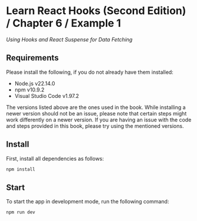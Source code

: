 # Learn React Hooks (Second Edition) / Chapter 6 / Example 1

_Using Hooks and React Suspense for Data Fetching_

## Requirements

Please install the following, if you do not already have them installed:

- Node.js v22.14.0
- npm v10.9.2
- Visual Studio Code v1.97.2

The versions listed above are the ones used in the book. While installing a newer version should not be an issue, please note that certain steps might work differently on a newer version. If you are having an issue with the code and steps provided in this book, please try using the mentioned versions.

## Install

First, install all dependencies as follows:

```bash
npm install
```

## Start

To start the app in development mode, run the following command:

```bash
npm run dev
```
